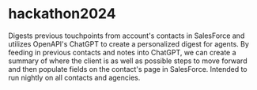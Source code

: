 # hackathon2024

Digests previous touchpoints from account's contacts in SalesForce and utilizes OpenAPI's ChatGPT to create a personalized digest for agents.
By feeding in previous contacts and notes into ChatGPT, we can create a summary of where the client is as well as possible steps to move forward and then populate fields on the contact's page in SalesForce.
Intended to run nightly on all contacts and agencies.
